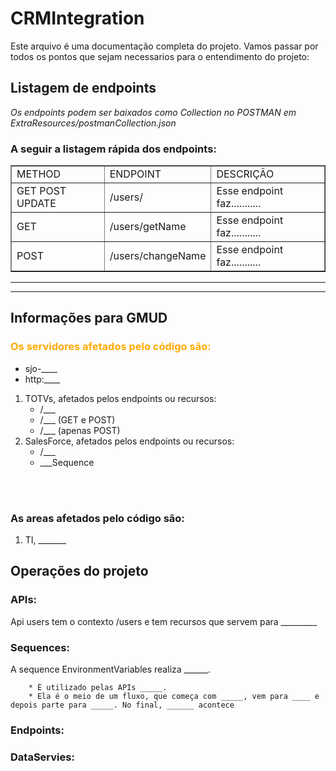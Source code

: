
# CRMIntegration

Este arquivo é uma documentação completa do projeto. Vamos passar por todos os pontos que sejam necessarios para o entendimento do projeto:

## Listagem de endpoints

*Os endpoints podem ser baixados como Collection no POSTMAN em ExtraResources/postmanCollection.json*

### A seguir a listagem rápida dos endpoints:

<table border=1>
    <tr>
        <td>METHOD</td>
        <td>ENDPOINT</td>
        <td>DESCRIÇÃO</td>
    </tr>
    	<tr>
        <td>GET POST UPDATE</td>
        <td>/users/</td>
        <td>Esse endpoint faz...........</td>
    </tr>
	<tr>
        <td>GET</td>
        <td>/users/getName</td>
        <td>Esse endpoint faz...........</td>
    </tr>
	<tr>
        <td>POST</td>
        <td>/users/changeName</td>
        <td>Esse endpoint faz...........</td>
    </tr>

</table>

____
____

## Informações para GMUD

<h3 style="color: #fa0">Os servidores afetados pelo código são:</h3>

* sjo-____ 
*  http:____

1. TOTVs, afetados pelos endpoints ou recursos: 
    * /___
    * /___ (GET e POST)
    * /___ (apenas POST)
2. SalesForce, afetados pelos endpoints ou recursos:
    * /___
    * ___Sequence
<br>
<br>

### As areas afetados pelo código são:

1. TI, _______


## Operações do projeto

### APIs: 
Api users tem o contexto /users e tem recursos que servem para _________
### Sequences: 
A sequence EnvironmentVariables realiza ______.
 
        * É utilizado pelas APIs _____. 
        * Ela é o meio de um fluxo, que começa com _____, vem para ____ e depois parte para _____. No final, ______ acontece
### Endpoints:
### DataServies: